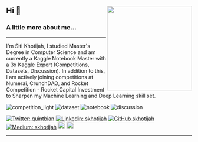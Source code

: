 <section id="main-content">
          
          
          
<h2> Hi   👋
<img align='right' src="https://media.giphy.com/media/ieyl9zmCjO4b4t6qoY/giphy.gif" width="230">

   
 
### A little more about me...  

---

I'm Siti Khotijah, I studied  Master's Degree in Computer Science and am currently a Kaggle Notebook Master with a 3x Kaggle Expert (Competitions, Datasets, Discussion). In addition to this, I am actively joining competitions at Numerai, CrunchDAO, and Rocket Competition - Rocket Capital Investment to Sharpen my Machine Learning and Deep Learning skill set.

          
![competition_light](https://road-to-kaggle-grandmaster.vercel.app/api/badges/khotijahs1/competition/light)
![dataset](https://road-to-kaggle-grandmaster.vercel.app/api/badges/khotijahs1/dataset/light)
![notebook](https://road-to-kaggle-grandmaster.vercel.app/api/badges/khotijahs1/notebook/light)
![discussion](https://road-to-kaggle-grandmaster.vercel.app/api/badges/khotijahs1/discussion/light)



<p align=center>
          
[![Twitter: quintbian](https://img.shields.io/twitter/follow/quintbian?style=social)](https://twitter.com/quintbian)
[![Linkedin: skhotijah](https://img.shields.io/badge/-skhotijah-blue?style=flat-square&logo=Linkedin&logoColor=white&link=https://www.linkedin.com/in/thaianebraga/)](https://www.linkedin.com/in/skhotijah/)
[![GitHub skhotijah](https://img.shields.io/github/followers/skhotijah?label=follow&style=social)](https://github.com/skhotijah)         
[![Medium: skhotijah](https://img.shields.io/badge/-skhotijah-black?style=flat-square&logo=Medium&logoColor=white&link=https://www.medium.com/in/thaianebraga/)](https://medium.com/@khotijahs1)
<a href="https://www.kaggle.com/khotijahs1"><img height="20" src="https://img.shields.io/badge/Kaggle-profile-%2320beff"></a>
<a href="https://numer.ai/skhotijah"><img height="20" src="https://img.shields.io/badge/Numerai-profile-%2320beff"></a>

</p>
     
---





          
          
          

     
